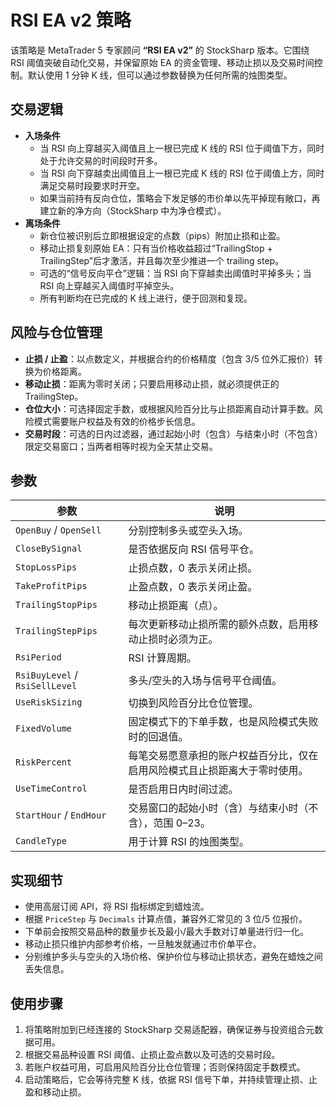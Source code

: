 # RSI EA v2 策略

该策略是 MetaTrader 5 专家顾问 **“RSI EA v2”** 的 StockSharp 版本。它围绕 RSI 阈值突破自动化交易，并保留原始 EA 的资金管理、移动止损以及交易时间控制。默认使用 1 分钟 K 线，但可以通过参数替换为任何所需的烛图类型。

## 交易逻辑

- **入场条件**
  - 当 RSI 向上穿越买入阈值且上一根已完成 K 线的 RSI 位于阈值下方，同时处于允许交易的时间段时开多。
  - 当 RSI 向下穿越卖出阈值且上一根已完成 K 线的 RSI 位于阈值上方，同时满足交易时段要求时开空。
  - 如果当前持有反向仓位，策略会下发足够的市价单以先平掉现有敞口，再建立新的净方向（StockSharp 中为净仓模式）。
- **离场条件**
  - 新仓位被识别后立即根据设定的点数（pips）附加止损和止盈。
  - 移动止损复刻原始 EA：只有当价格收益超过“TrailingStop + TrailingStep”后才激活，并且每次至少推进一个 trailing step。
  - 可选的“信号反向平仓”逻辑：当 RSI 向下穿越卖出阈值时平掉多头；当 RSI 向上穿越买入阈值时平掉空头。
  - 所有判断均在已完成的 K 线上进行，便于回测和复现。

## 风险与仓位管理

- **止损 / 止盈**：以点数定义，并根据合约的价格精度（包含 3/5 位外汇报价）转换为价格距离。
- **移动止损**：距离为零时关闭；只要启用移动止损，就必须提供正的 TrailingStep。
- **仓位大小**：可选择固定手数，或根据风险百分比与止损距离自动计算手数。风险模式需要账户权益及有效的价格步长信息。
- **交易时段**：可选的日内过滤器，通过起始小时（包含）与结束小时（不包含）限定交易窗口；当两者相等时视为全天禁止交易。

## 参数

| 参数 | 说明 |
| ---- | ---- |
| `OpenBuy` / `OpenSell` | 分别控制多头或空头入场。 |
| `CloseBySignal` | 是否依据反向 RSI 信号平仓。 |
| `StopLossPips` | 止损点数，0 表示关闭止损。 |
| `TakeProfitPips` | 止盈点数，0 表示关闭止盈。 |
| `TrailingStopPips` | 移动止损距离（点）。 |
| `TrailingStepPips` | 每次更新移动止损所需的额外点数，启用移动止损时必须为正。 |
| `RsiPeriod` | RSI 计算周期。 |
| `RsiBuyLevel` / `RsiSellLevel` | 多头/空头的入场与信号平仓阈值。 |
| `UseRiskSizing` | 切换到风险百分比仓位管理。 |
| `FixedVolume` | 固定模式下的下单手数，也是风险模式失败时的回退值。 |
| `RiskPercent` | 每笔交易愿意承担的账户权益百分比，仅在启用风险模式且止损距离大于零时使用。 |
| `UseTimeControl` | 是否启用日内时间过滤。 |
| `StartHour` / `EndHour` | 交易窗口的起始小时（含）与结束小时（不含），范围 0–23。 |
| `CandleType` | 用于计算 RSI 的烛图类型。 |

## 实现细节

- 使用高层订阅 API，将 RSI 指标绑定到蜡烛流。
- 根据 `PriceStep` 与 `Decimals` 计算点值，兼容外汇常见的 3 位/5 位报价。
- 下单前会按照交易品种的数量步长及最小/最大手数对订单量进行归一化。
- 移动止损只维护内部参考价格，一旦触发就通过市价单平仓。
- 分别维护多头与空头的入场价格、保护价位与移动止损状态，避免在蜡烛之间丢失信息。

## 使用步骤

1. 将策略附加到已经连接的 StockSharp 交易适配器，确保证券与投资组合元数据可用。
2. 根据交易品种设置 RSI 阈值、止损止盈点数以及可选的交易时段。
3. 若账户权益可用，可启用风险百分比仓位管理；否则保持固定手数模式。
4. 启动策略后，它会等待完整 K 线，依据 RSI 信号下单，并持续管理止损、止盈和移动止损。
